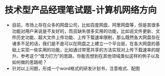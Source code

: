 # 技术型产品经理笔试题-计算机网络方向
- 目前，市场上存在众多的网盘公司，比如百度网盘、阿里网盘等，但是其很多功能对用户来说是不友好的，而且缺失很多实用的功能，比如说文件更新、文件历史功能、超大文件上传功能、上传下载速率限制，那么既然各大网盘存在诸多不足的话，我们是不是可以在网盘之上建立一个平台层，在各大网盘的基础上实现一些实用的功能，比如通过带宽共享的方法实现对上传下载速率的提升。参考这个“借力打力”的思路，你能否想到在其他领域类似这样的例子以及如何做的思路呢？
- 针对以上问题，形成一个word格式的研发计划书，注意格式、配图
